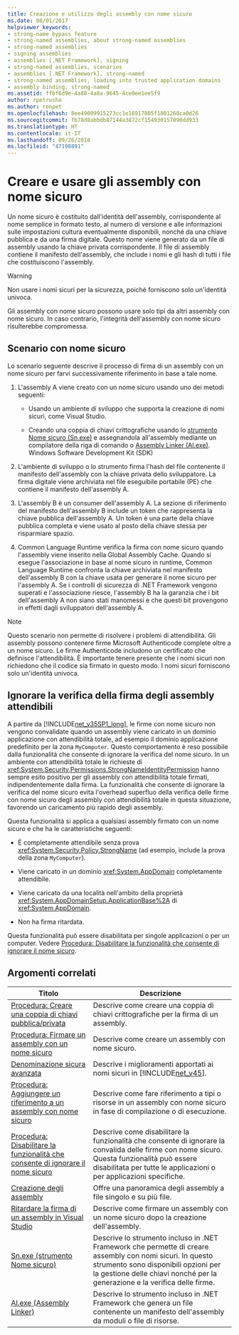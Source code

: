 ```yaml
---
title: Creazione e utilizzo degli assembly con nome sicuro
ms.date: 08/01/2017
helpviewer_keywords:
- strong-name bypass feature
- strong-named assemblies, about strong-named assemblies
- strong-named assemblies
- signing assemblies
- assemblies [.NET Framework], signing
- strong-named assemblies, scenarios
- assemblies [.NET Framework], strong-named
- strong-named assemblies, loading into trusted application domains
- assembly binding, strong-named
ms.assetid: ffbf6d9e-4a88-4a8a-9645-4ce0ee1ee5f9
author: rpetrusha
ms.author: ronpet
ms.openlocfilehash: 8ee49009915273cc1e16917805f1801268ca0d26
ms.sourcegitcommit: fb78d8abbdb87144a3872cf154930157090dd933
ms.translationtype: HT
ms.contentlocale: it-IT
ms.lasthandoff: 09/26/2018
ms.locfileid: "47198891"
---
```

# <a name="create-and-use-strong-named-assemblies"></a>Creare e usare gli assembly con nome sicuro

Un nome sicuro è costituito dall'identità dell'assembly, corrispondente al nome semplice in formato testo, al numero di versione e alle informazioni sulle impostazioni cultura eventualmente disponibili, nonché da una chiave pubblica e da una firma digitale. Questo nome viene generato da un file di assembly usando la chiave privata corrispondente. Il file di assembly contiene il manifesto dell'assembly, che include i nomi e gli hash di tutti i file che costituiscono l'assembly.

> [!WARNING]
> Non usare i nomi sicuri per la sicurezza, poiché forniscono solo un'identità univoca.

Gli assembly con nome sicuro possono usare solo tipi da altri assembly con nome sicuro. In caso contrario, l'integrità dell'assembly con nome sicuro risulterebbe compromessa.

## <a name="strong-name-scenario"></a>Scenario con nome sicuro

Lo scenario seguente descrive il processo di firma di un assembly con un nome sicuro per farvi successivamente riferimento in base a tale nome.

1.  L'assembly A viene creato con un nome sicuro usando uno dei metodi seguenti:

    -   Usando un ambiente di sviluppo che supporta la creazione di nomi sicuri, come Visual Studio.

    -   Creando una coppia di chiavi crittografiche usando lo [strumento Nome sicuro (Sn.exe)](../../../docs/framework/tools/sn-exe-strong-name-tool.md) e assegnandola all'assembly mediante un compilatore della riga di comando o [Assembly Linker (Al.exe)](../../../docs/framework/tools/al-exe-assembly-linker.md). Windows Software Development Kit (SDK)

2.  L'ambiente di sviluppo o lo strumento firma l'hash del file contenente il manifesto dell'assembly con la chiave privata dello sviluppatore. La firma digitale viene archiviata nel file eseguibile portabile (PE) che contiene il manifesto dell'assembly A.

3.  L'assembly B è un consumer dell'assembly A. La sezione di riferimento del manifesto dell'assembly B include un token che rappresenta la chiave pubblica dell'assembly A. Un token è una parte della chiave pubblica completa e viene usato al posto della chiave stessa per risparmiare spazio.

4.  Common Language Runtime verifica la firma con nome sicuro quando l'assembly viene inserito nella Global Assembly Cache. Quando si esegue l'associazione in base al nome sicuro in runtime, Common Language Runtime confronta la chiave archiviata nel manifesto dell'assembly B con la chiave usata per generare il nome sicuro per l'assembly A. Se i controlli di sicurezza di .NET Framework vengono superati e l'associazione riesce, l'assembly B ha la garanzia che i bit dell'assembly A non siano stati manomessi e che questi bit provengono in effetti dagli sviluppatori dell'assembly A.

> [!NOTE]
> Questo scenario non permette di risolvere i problemi di attendibilità. Gli assembly possono contenere firme Microsoft Authenticode complete oltre a un nome sicuro. Le firme Authenticode includono un certificato che definisce l'attendibilità. È importante tenere presente che i nomi sicuri non richiedono che il codice sia firmato in questo modo. I nomi sicuri forniscono solo un'identità univoca.

## <a name="bypass-signature-verification-of-trusted-assemblies"></a>Ignorare la verifica della firma degli assembly attendibili

A partire da [!INCLUDE[net_v35SP1_long](../../../includes/net-v35sp1-long-md.md)], le firme con nome sicuro non vengono convalidate quando un assembly viene caricato in un dominio applicazione con attendibilità totale, ad esempio il dominio applicazione predefinito per la zona `MyComputer`. Questo comportamento è reso possibile dalla funzionalità che consente di ignorare la verifica del nome sicuro. In un ambiente con attendibilità totale le richieste di <xref:System.Security.Permissions.StrongNameIdentityPermission> hanno sempre esito positivo per gli assembly con attendibilità totale firmati, indipendentemente dalla firma. La funzionalità che consente di ignorare la verifica del nome sicuro evita l'overhead superfluo della verifica delle firme con nome sicuro degli assembly con attendibilità totale in questa situazione, favorendo un caricamento più rapido degli assembly.

Questa funzionalità si applica a qualsiasi assembly firmato con un nome sicuro e che ha le caratteristiche seguenti:

-   È completamente attendibile senza prova <xref:System.Security.Policy.StrongName> (ad esempio, include la prova della zona `MyComputer`).

-   Viene caricato in un dominio <xref:System.AppDomain> completamente attendibile.

-   Viene caricato da una località nell'ambito della proprietà <xref:System.AppDomainSetup.ApplicationBase%2A> di <xref:System.AppDomain>.

-   Non ha firma ritardata.

Questa funzionalità può essere disabilitata per singole applicazioni o per un computer. Vedere [Procedura: Disabilitare la funzionalità che consente di ignorare il nome sicuro](../../../docs/framework/app-domains/how-to-disable-the-strong-name-bypass-feature.md).

## <a name="related-topics"></a>Argomenti correlati

|Titolo|Descrizione|
|-----------|-----------------|
|[Procedura: Creare una coppia di chiavi pubblica/privata](../../../docs/framework/app-domains/how-to-create-a-public-private-key-pair.md)|Descrive come creare una coppia di chiavi crittografiche per la firma di un assembly.|
|[Procedura: Firmare un assembly con un nome sicuro](../../../docs/framework/app-domains/how-to-sign-an-assembly-with-a-strong-name.md)|Descrive come creare un assembly con nome sicuro.|
|[Denominazione sicura avanzata](../../../docs/framework/app-domains/enhanced-strong-naming.md)|Descrive i miglioramenti apportati ai nomi sicuri in [!INCLUDE[net_v45](../../../includes/net-v45-md.md)].|
|[Procedura: Aggiungere un riferimento a un assembly con nome sicuro](../../../docs/framework/app-domains/how-to-reference-a-strong-named-assembly.md)|Descrive come fare riferimento a tipi o risorse in un assembly con nome sicuro in fase di compilazione o di esecuzione.|
|[Procedura: Disabilitare la funzionalità che consente di ignorare il nome sicuro](../../../docs/framework/app-domains/how-to-disable-the-strong-name-bypass-feature.md)|Descrive come disabilitare la funzionalità che consente di ignorare la convalida delle firme con nome sicuro. Questa funzionalità può essere disabilitata per tutte le applicazioni o per applicazioni specifiche.|
|[Creazione degli assembly](../../../docs/framework/app-domains/create-assemblies.md)|Offre una panoramica degli assembly a file singolo e su più file.|
|[Ritardare la firma di un assembly in Visual Studio](/visualstudio/ide/managing-assembly-and-manifest-signing#how-to-sign-an-assembly-in-visual-studio)|Descrive come firmare un assembly con un nome sicuro dopo la creazione dell'assembly.|
|[Sn.exe (strumento Nome sicuro)](../../../docs/framework/tools/sn-exe-strong-name-tool.md)|Descrive lo strumento incluso in .NET Framework che permette di creare assembly con nomi sicuri. In questo strumento sono disponibili opzioni per la gestione delle chiavi nonché per la generazione e la verifica delle firme.|
|[Al.exe (Assembly Linker)](../../../docs/framework/tools/al-exe-assembly-linker.md)|Descrive lo strumento incluso in .NET Framework che genera un file contenente un manifesto dell'assembly da moduli o file di risorse.|

